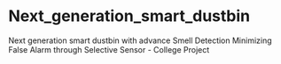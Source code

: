 # Next_generation_smart_dustbin
Next generation smart dustbin with advance Smell Detection Minimizing False Alarm through Selective Sensor - College Project 
